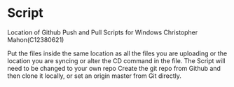 # Script
Location of Github Push and Pull Scripts for Windows
Christopher Mahon(C12380621)

Put the files inside the same location as all the files you are uploading or the location you are syncing or alter the CD command in the file.
The Script will need to be changed to your own repo
Create the git repo from Github and then clone it locally, or set an origin master from Git directly.
